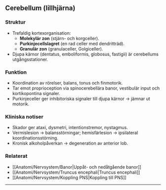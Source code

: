 ## Cerebellum (lillhjärna)

### Struktur
- Trefaldig kortexorganisation:  
  - **Molekylär zon** (stjärn- och korgceller).  
  - **Purkinjecellslagret** (en rad celler med dendritträd).  
  - **Granulär zon** (granulaceller, Golgiceller).  
- Djupa kärnor (dentatus, emboliformis, globosus, fastigii) är cerebellums utgångsstationer.

### Funktion
- Koordination av rörelser, balans, tonus och finmotorik.  
- Tar emot proprioception via spinocerebellära banor, vestibulär input och kortikopontina signaler.  
- Purkinjeceller ger inhibitoriska signaler till djupa kärnor → jämnar ut motorik.

### Kliniska notiser
- Skador ger ataxi, dysmetri, intentionstremor, nystagmus.  
- Vermislesion → balansstörningar; hemisfärlesion → ipsilateral koordinationsstörning.  
- Kronisk alkoholpåverkan → degeneration av anterior lob.

### Relaterat
- [[Anatomi/Nervsystem/Banor|Uppåt- och nedåtgående banor]]  
- [[Anatomi/Nervsystem/Truncus encephali|Truncus encephali]]  
- [[Anatomi/Nervsystem/Koppling PNS|Koppling till PNS]]  

---

